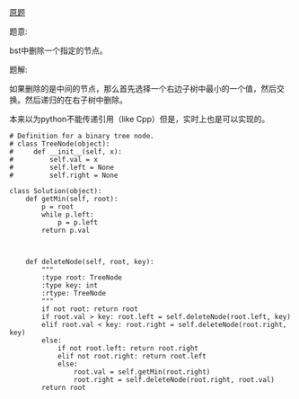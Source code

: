 [原题](https://leetcode.com/problems/delete-node-in-a-bst)

题意:

bst中删除一个指定的节点。

题解:


如果删除的是中间的节点，那么首先选择一个右边子树中最小的一个值，然后交换。然后递归的在右子树中删除。

本来以为python不能传递引用（like Cpp）但是，实时上也是可以实现的。

```
# Definition for a binary tree node.
# class TreeNode(object):
#     def __init__(self, x):
#         self.val = x
#         self.left = None
#         self.right = None

class Solution(object):
    def getMin(self, root):
        p = root
        while p.left:
            p = p.left
        return p.val
    
    
        
    def deleteNode(self, root, key):
        """
        :type root: TreeNode
        :type key: int
        :rtype: TreeNode
        """
        if not root: return root
        if root.val > key: root.left = self.deleteNode(root.left, key)
        elif root.val < key: root.right = self.deleteNode(root.right, key)
        else:
            if not root.left: return root.right
            elif not root.right: return root.left
            else:
                root.val = self.getMin(root.right)
                root.right = self.deleteNode(root.right, root.val)
        return root
        
        
```
